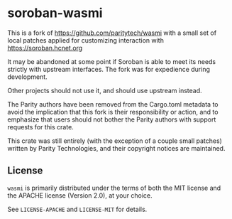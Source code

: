 # soroban-wasmi

This is a fork of https://github.com/paritytech/wasmi with a small set of local
patches applied for customizing interaction with https://soroban.hcnet.org

It may be abandoned at some point if Soroban is able to meet its needs strictly
with upstream interfaces. The fork was for expedience during development.

Other projects should not use it, and should use upstream instead.

The Parity authors have been removed from the Cargo.toml metadata to avoid the
implication that this fork is their responsibility or action, and to emphasize
that users should not bother the Parity authors with support requests for this
crate.

This crate was still entirely (with the exception of a couple small patches)
written by Parity Technologies, and their copyright notices are maintained.

## License

`wasmi` is primarily distributed under the terms of both the MIT
license and the APACHE license (Version 2.0), at your choice.

See `LICENSE-APACHE` and `LICENSE-MIT` for details.

